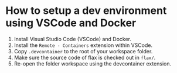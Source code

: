 # How to setup a dev environment using VSCode and Docker

1. Install Visual Studio Code (VSCode) and Docker.
2. Install the `Remote - Containers` extension within VSCode.
3. Copy `.devcontainer` to the root of your workspace folder.
4. Make sure the source code of flax is checked out in `flax/`.
5. Re-open the folder workspace using the devcontainer extension.
